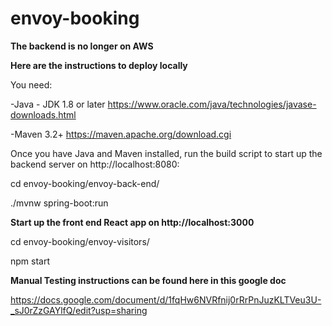 # envoy-booking

<b>The backend is no longer on AWS </b>

<b>Here are the instructions to deploy locally</b>

You need:

-Java - JDK 1.8 or later https://www.oracle.com/java/technologies/javase-downloads.html

-Maven 3.2+ https://maven.apache.org/download.cgi

Once you have Java and Maven installed, run the build script to start up the backend server on http://localhost:8080:

cd envoy-booking/envoy-back-end/

./mvnw spring-boot:run



<b>Start up the front end React app on http://localhost:3000</b>

cd envoy-booking/envoy-visitors/

npm start


<b>Manual Testing instructions can be found here in this google doc</b>

https://docs.google.com/document/d/1fqHw6NVRfnij0rRrPnJuzKLTVeu3U-_sJ0rZzGAYlfQ/edit?usp=sharing
